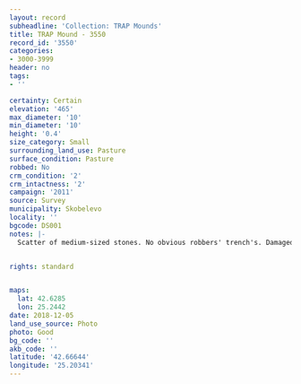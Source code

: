 ```yaml
---
layout: record
subheadline: 'Collection: TRAP Mounds'
title: TRAP Mound - 3550
record_id: '3550'
categories:
- 3000-3999
header: no
tags:
- ''

certainty: Certain
elevation: '465'
max_diameter: '10'
min_diameter: '10'
height: '0.4'
size_category: Small
surrounding_land_use: Pasture
surface_condition: Pasture
robbed: No
crm_condition: '2'
crm_intactness: '2'
campaign: '2011'
source: Survey
municipality: Skobelevo
locality: ''
bgcode: DS001
notes: |-
  Scatter of medium-sized stones. No obvious robbers' trench's. Damaged by agricultural activity. Close to village, so may be somewhat disrupted.


rights: standard


maps:
  lat: 42.6285
  lon: 25.2442
date: 2018-12-05
land_use_source: Photo
photo: Good
bg_code: ''
akb_code: ''
latitude: '42.66644'
longitude: '25.20341'
---
```

